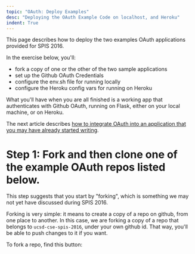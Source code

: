 ```yaml
---
topic: "OAuth: Deploy Examples"
desc: "Deploying the OAuth Example Code on localhost, and Heroku"
indent: True
---
```


This page describes how to deploy the two examples OAuth applications provided for SPIS 2016.

In the exercise below, you'll:

* fork a copy of one or the other of the two sample applications
* set up the Github OAuth Credentials
* configure the env.sh file for running locally
* configure the Heroku config vars for running on Heroku

What you'll have when you are all finished is a working app that authenticates with Github OAuth, running on Flask, either on your local machine, or on Heroku.

The next article describes [how to integrate OAuth into an application that you may have already started writing](/webapps/oauth_actually/).

# Step 1: Fork and then clone one of the example OAuth repos listed below.

This step suggests that you start by "forking", which is something we may not yet have discussed during SPIS 2016.

Forking is very simple: it means to create a copy of a repo on github, from one place to another.    In this case, we are forking a copy of a repo that belongs to `ucsd-cse-spis-2016`, under your own github id.    That way, you'll be able to push changes to it if you want.

To fork a repo, find this button:

